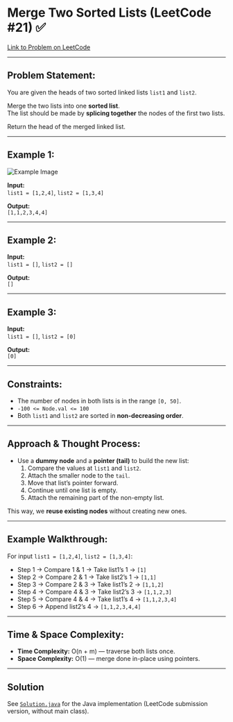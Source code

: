 # Merge Two Sorted Lists (LeetCode #21) ✅

[Link to Problem on LeetCode](https://leetcode.com/problems/merge-two-sorted-lists/)

---

## Problem Statement:

You are given the heads of two sorted linked lists `list1` and `list2`.

Merge the two lists into one **sorted list**.  
The list should be made by **splicing together** the nodes of the first two lists.

Return the head of the merged linked list.

---

## Example 1:

![Example Image](https://assets.leetcode.com/uploads/2020/10/03/merge_ex1.jpg)

**Input:**  
`list1 = [1,2,4]`, `list2 = [1,3,4]`

**Output:**  
`[1,1,2,3,4,4]`

---

## Example 2:

**Input:**  
`list1 = []`, `list2 = []`

**Output:**  
`[]`

---

## Example 3:

**Input:**  
`list1 = []`, `list2 = [0]`

**Output:**  
`[0]`

---

## Constraints:

* The number of nodes in both lists is in the range `[0, 50]`.  
* `-100 <= Node.val <= 100`  
* Both `list1` and `list2` are sorted in **non-decreasing order**.

---

## Approach & Thought Process:

* Use a **dummy node** and a **pointer (tail)** to build the new list:
  1. Compare the values at `list1` and `list2`.  
  2. Attach the smaller node to the `tail`.  
  3. Move that list’s pointer forward.  
  4. Continue until one list is empty.  
  5. Attach the remaining part of the non-empty list.

This way, we **reuse existing nodes** without creating new ones.

---

## Example Walkthrough:

For input `list1 = [1,2,4]`, `list2 = [1,3,4]`:

* Step 1 → Compare 1 & 1 → Take list1’s 1 → `[1]`  
* Step 2 → Compare 2 & 1 → Take list2’s 1 → `[1,1]`  
* Step 3 → Compare 2 & 3 → Take list1’s 2 → `[1,1,2]`  
* Step 4 → Compare 4 & 3 → Take list2’s 3 → `[1,1,2,3]`  
* Step 5 → Compare 4 & 4 → Take list1’s 4 → `[1,1,2,3,4]`  
* Step 6 → Append list2’s 4 → `[1,1,2,3,4,4]`

---

## Time & Space Complexity:

* **Time Complexity:** O(n + m) — traverse both lists once.  
* **Space Complexity:** O(1) — merge done in-place using pointers.

---

## Solution

See [`Solution.java`](Solution.java) for the Java implementation (LeetCode submission version, without main class).  

